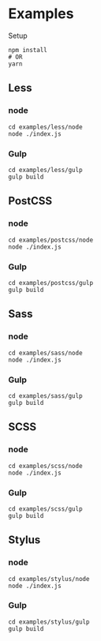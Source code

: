 # Examples
Setup 
```shell
npm install
# OR
yarn
```

## Less
### node
```shell
cd examples/less/node
node ./index.js
```
### Gulp
```shell
cd examples/less/gulp
gulp build
```


## PostCSS
### node
```shell
cd examples/postcss/node
node ./index.js
```
### Gulp
```shell
cd examples/postcss/gulp
gulp build
```


## Sass
### node
```shell
cd examples/sass/node
node ./index.js
```
### Gulp
```shell
cd examples/sass/gulp
gulp build
```


## SCSS
### node
```shell
cd examples/scss/node
node ./index.js
```
### Gulp
```shell
cd examples/scss/gulp
gulp build
```


## Stylus
### node
```shell
cd examples/stylus/node
node ./index.js
```
### Gulp
```shell
cd examples/stylus/gulp
gulp build
```

